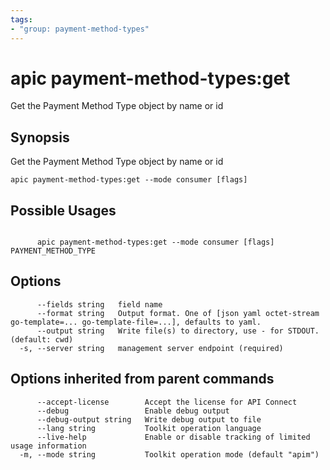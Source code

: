 ```yaml
---
tags:
- "group: payment-method-types"
---
```

# apic payment-method-types:get

Get the Payment Method Type object by name or id

## Synopsis

Get the Payment Method Type object by name or id

```
apic payment-method-types:get --mode consumer [flags]
```

## Possible Usages

```

      apic payment-method-types:get --mode consumer [flags] PAYMENT_METHOD_TYPE

```

## Options

```
      --fields string   field name
      --format string   Output format. One of [json yaml octet-stream go-template=... go-template-file=...], defaults to yaml.
      --output string   Write file(s) to directory, use - for STDOUT. (default: cwd)
  -s, --server string   management server endpoint (required)
```

## Options inherited from parent commands

```
      --accept-license        Accept the license for API Connect
      --debug                 Enable debug output
      --debug-output string   Write debug output to file
      --lang string           Toolkit operation language
      --live-help             Enable or disable tracking of limited usage information
  -m, --mode string           Toolkit operation mode (default "apim")
```
